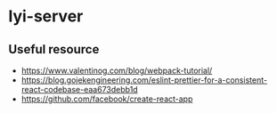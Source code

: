 # lyi-server

## Useful resource
 - https://www.valentinog.com/blog/webpack-tutorial/
 - https://blog.gojekengineering.com/eslint-prettier-for-a-consistent-react-codebase-eaa673debb1d
 - https://github.com/facebook/create-react-app